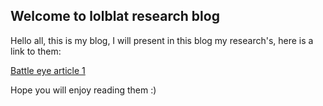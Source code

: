 ## Welcome to lolblat research blog

Hello all, this is my blog, I will present in this blog my research's, here is a link to them:

[Battle eye article 1](articles\battle-eye-post-1)

Hope you will enjoy reading them :)

